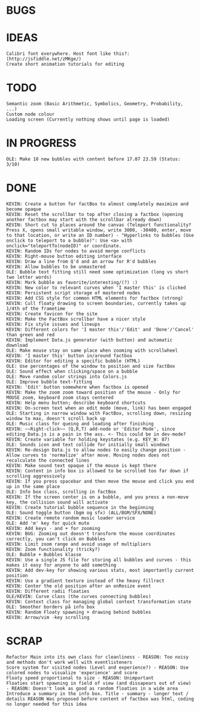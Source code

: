 # BUGS #

# IDEAS #
	Calibri font everywhere. Host font like this?: (http://jsfiddle.net/zMKge/)
	Create short animation tutorials for editing

# TODO #
	Semantic zoom (Basic Arithmetic, Symbolics, Geometry, Probability, ...)
	Custom node colour
	Loading screen (Currently nothing shows until page is loaded)

# IN PROGRESS #
	OLE: Make 10 new bubbles with content before 17.07 23.59 (Status: 3/10)

# DONE #
	KEVIN: Create a button for factBox to almost completely maximize and become opaque
	KEVIN: Reset the scrollbar to top after closing a factbox (opening another factbox may start with the scrollbar already down)
	KEVIN: Short cut to places around the canvas (Teleport functionality? Press X, opens small writable window, write 3000, -30400, enter, move to that location, or write an ID number) - "Hyperlinks to bubbles (Use onclick to teleport to a bubble)": Use <a> with onclick="teleportTo(nodeID)" or coordinate.
	KEVIN: Random IDs for nodes to avoid merge conflicts
	KEVIN: Right-mouse button editing interface
	KEVIN: Draw a line from Q'd and an arrow for R'd bubbles
	KEVIN: Allow bubbles to be unmastered
	OLE: Bubble text fitting still need some optimization (long vs short two letter words)
	KEVIN: Mark bubble as favorite/interesting/(?) :)
	KEVIN: New color to relevant curves when 'I master this' is clicked
	KEVIN: Persistent script storage of mastered nodes
	KEVIN: Add CSS style for common HTML elements for factbox (strong)
	KEVIN: Cull floaty drawing to screen boundaries, currently takes up 1/4th of the frametime
	KEVIN: Create favicon for the site
	KEVIN: Make the FactBox scrollbar have a nicer style
	KEVIN: Fix style issues and lineups
	KEVIN: Different colors for 'I master this'/'Edit' and 'Done'/'Cancel' than green and red
	KEVIN: Implement Data.js generator (with button) and automatic download
	OLE: Make mouse stay on same place when zooming with scrollwheel
	KEVIN: 'I master this' button in/around factbox
	KEVIN: Editor for editing a specific bubble (HTML)
	OLE: Use percentages of the window to position and size factBox
	OLE: Sound effect when clicking/space on a bubble
	OLE: Move random color strings into Colors.js
	OLE: Improve bubble text-fitting
	KEVIN: 'Edit' button somewhere when factbox is opened
	KEVIN: Make the zoom zoom toward position of the mouse - Only for MOUSE zoom, keyboard zoom stays centered
	KEVIN: Help menu button; describe keyboard shortcuts
	KEVIN: On-screen text when an edit mode (move, link) has been engaged
	OLE: Starting in narrow window with FactBox, scrolling down, resizing window to max, doesn't scroll back up
	OLE: Music class for queing and loading after finishing
	KEVIN: ~~Right-click~~ (Q,R,T) add-node or 'Editor Mode', since editing Data.js is a pain in the ass. <- This could be in dev-mode?
	KEVIN: Create variable for holding keystates (e.g. KEY_W: 87)
	OLE: Sounds icon and text collide for initially small windows
	KEVIN: Re-design Data.js to allow nodes to easily change position - Allow curves to 'normalize' after move. Moving nodes does not recalculate the connected lines
	KEVIN: Make sound text opaque if the mouse is kept there
	KEVIN: Content in info box is allowed to be scrolled too far down if scrolling aggressively
	KEVIN: If you press spacebar and then move the mouse and click you end up in the same place
	OLE: Info box class, scrolling in factBox
	KEVIN: If the screen center is on a bubble, and you press a non-move key, the collision sound will activate
	KEVIN: Create tutorial bubble sequence in the beginning
	OLE: Sound toggle button (bgm og sfx) (ALL/BGM/SFX/NONE)
	KEVIN: Create remote random music loader service
	OLE: Add 'm' key for quick mute
	KEVIN: Add keys - and + for zooming
	KEVIN: BUG: Zooming out doesn't transform the mouse coordinates correctly, you can't click on Bubbles
	KEVIN: Limit zoom range and avoid usage of multipliers
	KEVIN: Zoom functionality (tricky?)
	OLE: Bubble + Bubbles klasse
	KEVIN: Use a single JS file for storing all bubbles and curves - this makes it easy for anyone to add something
	KEVIN: Add dev-key for showing various stats, most importantly current position
	KEVIN: Use a gradient texture instead of the heavy fillrect
	KEVIN: Center the old position after an onResize event
	KEVIN: Different radii floaties
	OLE/KEVIN: Curve class (the curves connecting bubbles)
	KEVIN: Context class for managing global context transformation state
	OLE: Smoother borders på info box
	KEVIN: Random Floaty spawning + drawing behind bubbles
	KEVIN: Arrow/vim -key scrolling

# SCRAP #
	Refactor Main into its own class for cleanliness - REASON: Too noisy and methods don't work well with eventlisteners
	Score system for visited nodes (Level and experience?) - REASON: Use colored nodes to visualize 'experience' and score
	Floaty speed proportional to size - REASON: Unimportant
	Floaties start spawning in field of view (and dissapears out of view) - REASON: Doesn't look as good as random floaties in a wide area
	Introduce a summary in the info box. Title - summary - longer text / details REASON Was proposed before content of factbox was html, coding no longer needed for this idea
